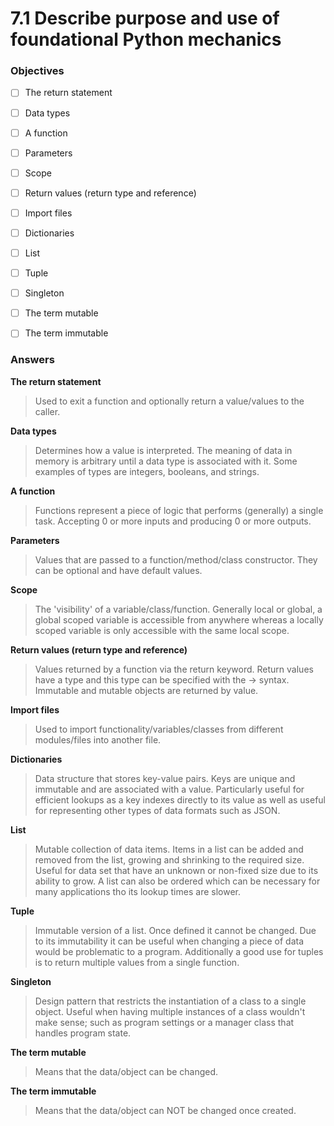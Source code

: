 # 7.1 Describe purpose and use of foundational Python mechanics

### Objectives

- [ ] The return statement
- [ ] Data types
- [ ] A function
- [ ] Parameters
- [ ] Scope
- [ ] Return values (return type and reference)
- [ ] Import files
- [ ] Dictionaries
- [ ] List
- [ ] Tuple
- [ ] Singleton
- [ ] The term mutable
- [ ] The term immutable


### Answers

**The return statement**
> Used to exit a function and optionally return a value/values to the caller.

**Data types**
> Determines how a value is interpreted. The meaning of data in memory is arbitrary until a data type is associated with it. Some examples of types are integers, booleans, and strings.

**A function**
> Functions represent a piece of logic that performs (generally) a single task. Accepting 0 or more inputs and producing 0 or more outputs.

**Parameters**
> Values that are passed to a function/method/class constructor. They can be optional and have default values.

**Scope**
> The 'visibility' of a variable/class/function. Generally local or global, a global scoped variable is accessible from anywhere whereas a locally scoped variable is only accessible with the same local scope.

**Return values (return type and reference)**
> Values returned by a function via the return keyword. Return values have a type and this type can be specified with the -> syntax. Immutable and mutable objects are returned by value.

**Import files**
> Used to import functionality/variables/classes from different modules/files into another file.

**Dictionaries**
> Data structure that stores key-value pairs. Keys are unique and immutable and are associated with a value. 
Particularly useful for efficient lookups as a key indexes directly to its value as well as useful for representing other types of data formats such as JSON.

**List**
> Mutable collection of data items. Items in a list can be added and removed from the list, growing and shrinking to the required size. Useful for data set that have an unknown or non-fixed size due to its ability to grow. A list can also be ordered which can be necessary for many applications tho its lookup times are slower.

**Tuple**
> Immutable version of a list. Once defined it cannot be changed. Due to its immutability it can be useful when changing a piece of data would be problematic to a program. Additionally a good use for tuples is to return multiple values from a single function.

**Singleton**
> Design pattern that restricts the instantiation of a class to a single object. Useful when having multiple instances of a class wouldn't make sense; such as program settings or a manager class that handles program state.

**The term mutable**
> Means that the data/object can be changed.

**The term immutable**
> Means that the data/object can NOT be changed once created.
